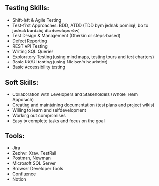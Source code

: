 ## **Testing Skills:**
- Shift-left & Agile Testing
- Test-first Approaches: BDD, ATDD (TDD bym jednak pominął, bo to jednak bardziej dla developerów)
- Test Design & Management (Gherkin or steps-based)
- Defect Reporting
- REST API Testing
- Writing SQL Queries
- Exploratory Testing (using mind maps, testing tours and test charters)
- Basic UX/UI testing (using Nielsen's heuristics)
- Basic Accessibility testing

## **Soft Skills:**
- Collaboration with Developers and Stakeholders (Whole Team Apporach)
- Creating and maintaining documentation (test plans and project wikis)
- Willing to learn and selfdevelopment
- Working out compromises
- Easy to complete tasks and focus on the goal

## **Tools:**
- Jira
- Zephyr, Xray, TestRail
- Postman, Newman
- Microsoft SQL Server
- Browser Developer Tools
- Confluence
- Notion
